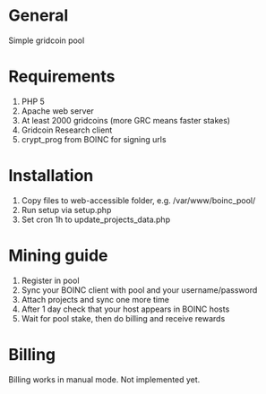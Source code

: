 # General
Simple gridcoin pool

# Requirements
1) PHP 5
2) Apache web server
3) At least 2000 gridcoins (more GRC means faster stakes)
4) Gridcoin Research client
5) crypt_prog from BOINC for signing urls

# Installation
1) Copy files to web-accessible folder, e.g. /var/www/boinc_pool/
2) Run setup via setup.php
3) Set cron 1h to update_projects_data.php

# Mining guide
1) Register in pool
2) Sync your BOINC client with pool and your username/password
3) Attach projects and sync one more time
4) After 1 day check that your host appears in BOINC hosts
5) Wait for pool stake, then do billing and receive rewards

# Billing
Billing works in manual mode. Not implemented yet.
